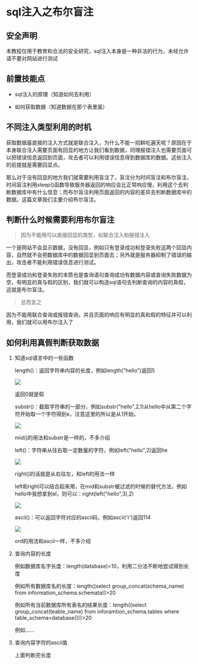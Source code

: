 # sql注入之布尔盲注

## 安全声明

本教程仅用于教育和合法的安全研究，sql注入本身是一种非法的行为，未经允许请不要对网站进行测试

## 前置技能点

- sql注入的原理（知道如何去利用）

- 如何获取数据（知道数据在那个表里面）

## 不同注入类型利用的时机

获取数据最直接的注入方式就是联合注入，为什么不能一招鲜吃遍天呢？原因在于本身联合注入需要页面有回显的地方让我们看到数据，同理报错注入也需要页面可以把错误信息返回到页面，攻击者可以利用错误信息得到数据库的数据。这些注入的前提就是需要回显点。

那么对于没有回显的地方我们就需要利用盲注了，盲注分为时间盲注和布尔盲注，时间盲注利用sleep()函数导致服务器返回的响应会比正常响应慢，利用这个去判断数据库中有什么信息；而布尔盲注利用页面返回的内容的差异去判断数据库中的数据。这篇文章我们主要介绍布尔盲注。

## 判断什么时候需要利用布尔盲注

> 因为不能用可以直接回显的类型，如联合注入和报错注入

一个是网站不会显示数据，没有回显，例如只有登录成功和登录失败这两个回显内容，自然就不会把数据库中的数据回显到页面去；另外就是服务器抑制了错误的输出，攻击者不能利用错误信息进行测试。

而登录成功和登录失败的本质也是查询语句查询成功有数据内容或查询失败数据为空，有明显的真与假的区别，我们就可以构造sql语句去判断查询的内容的真假，这就是布尔盲注。

> 总而言之

因为不能用联合查询或报错查询，并且页面的响应有明显的真和假的特征并可以利用，我们就可以用布尔注入了

## 如何利用真假判断获取数据

1. 知道sql语言中的一些函数
   
   length()：返回字符串内容的长度，例如length("hello")返回5
   
   ![](assets/2025-08-30-15-58-14-image.png)
   
   返回0就是假
   
   substr()：截取字符串的一部分，例如substr("hello",2,1)从hello中从第二个字符开始取一个字符得到e，注意这里的所以是从1开始。
   
   ![](assets/2025-08-30-15-51-05-image.png)
   
   mid()的用法和substr是一样的，不多介绍
   
   left()：字符串从往右取一定数量的字符，例如left("hello",2)返回he
   
   ![](assets/2025-08-30-15-53-08-image.png)
   
   right()的话就是从右往左，和left的用法一样
   
   left和right可以结合起来用，在mid和substr被过滤的时候的替代方法，例如hello中我想拿到el，则可以：right(left("hello",3),2)
   
   ![](assets/2025-08-30-15-55-35-image.png)
   
   ascii()：可以返回字符对应的ascii码，例如ascii('r')返回114
   
   ![](assets/2025-08-30-15-57-32-image.png)
   
   ord的用法和ascii一样，不多介绍

2. 查询内容的长度
   
   例如数据库名字长度：length(database)>10，利用二分法不断地尝试得到长度
   
   例如所有数据库名的长度：length((select group_concat(schema_name) from information_schema.schemata))>20
   
   例如所有当前数据库所有表名的结果长度：length((select group_concat(teable_name) from inforamtion_schema.tables where table_schema=database()))>20
   
   例如……

3. 查询内容字符的ascii值
   
   上面判断完长度
